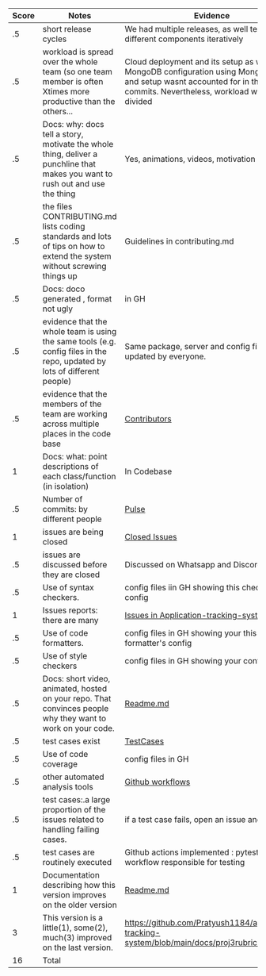 |Score|Notes| Evidence|
|-|-----|---------|
|.5| short release cycles|We had multiple releases, as well tested different components iteratively|
|.5| workload is spread over the whole team (so one team member is often Xtimes more productive than the others...| Cloud deployment and its setup as well as MongoDB configuration using MongoDb cloud and setup wasnt accounted for in the commits. Nevertheless, workload was evenly divided|
|.5|Docs: why: docs tell a story, motivate the whole thing, deliver a punchline that makes you want to rush out and use the thing | Yes, animations, videos, motivation etc.|
|.5|the files CONTRIBUTING.md lists coding standards and lots of tips on how to extend the system without screwing things up  |Guidelines in contributing.md |
|.5|Docs: doco generated , format not ugly  | in GH|
|.5|evidence that the whole team is using the same tools (e.g. config files in the repo, updated by lots of different people) | Same package, server and config files updated by everyone. |
|.5|evidence that the members of the team are working across multiple places in the code base |[Contributors](https://github.com/Pratyush1184/application-tracking-system/graphs/contributors)  |
|1|Docs: what: point descriptions of each class/function (in isolation)  | In Codebase|
|.5|Number of commits: by different people  | [Pulse](https://github.com/Pratyush1184/application-tracking-system/pulse/monthly)|
|1|issues are being closed | [Closed Issues](https://github.com/Pratyush1184/application-tracking-system/projects/1)|
|.5|issues are discussed before they are closed | Discussed on Whatsapp and Discord VC|
|.5|Use of syntax checkers. | config files iin GH showing this checker's config|
|1|Issues reports: there are many  | [Issues in Application-tracking-system](https://github.com/Pratyush1184/application-tracking-system/projects/1) |
|.5|Use of code formatters. | config files in GH showing your this formatter's config|
|.5|Use of style checkers | config files in GH showing your config|
|.5|Docs: short video, animated, hosted on your repo. That convinces people why they want to work on your code. | [Readme.md](https://github.com/Pratyush1184/application-tracking-system/blob/main/readme.md) |
|.5|test cases exist  | [TestCases](https://github.com/Pratyush1184/application-tracking-system/blob/main/backend/test_app.py)|
|.5|Use of code coverage  | config files in GH|
|.5|other automated analysis tools  | [Github workflows](https://github.com/Pratyush1184/application-tracking-system/tree/main/.github/workflows)|
|.5|test cases:.a large proportion of the issues related to handling failing cases. | if a test case fails, open an issue and fix it|
|.5|test cases are routinely executed | Github actions implemented : pytest_ci workflow responsible for testing|
|1|Documentation describing how this version improves on the older version| [Readme.md](https://github.com/Pratyush1184/application-tracking-system/blob/main/readme.md) |
|3|This version is a little(1), some(2), much(3) improved on the last version.|https://github.com/Pratyush1184/application-tracking-system/blob/main/docs/proj3rubric.md| 
|16| Total|
